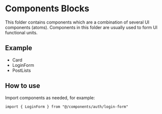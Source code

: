 
# Components Blocks

This folder contains components which are a combination of several UI components (atoms).
Components in this folder are usually used to form UI functional units.

## Example
- Card
- LoginForm
- PostLists

## How to use
Import components as needed, for example:
```tsx
import { LoginForm } from "@/components/auth/login-form"

